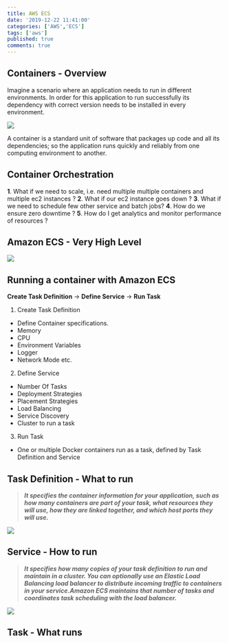 ```yaml
---
title: AWS ECS
date: '2019-12-22 11:41:00'
categories: ['AWS','ECS']
tags: ['aws']
published: true
comments: true
---
```


## Containers - Overview

Imagine a scenario where an application needs to run in different environments. In order for this application to run successfully its dependency with correct version needs to be installed in every environment.

<img src="{{ site.baseurl }}/assets/img/posts/amazon-ecs/Container-Overview-1.png"
     style=" float: center;
    display: block;
    margin-left: auto;
    margin-right: auto;" />

A container is a standard unit of software that packages up code and all its dependencies; so the application runs quickly and reliably from one computing environment to another.

## Container Orchestration

**1**. What if we need to scale, i.e. need multiple multiple containers and multiple ec2 instances ?
**2**. What if our ec2 instance goes down ? 
**3**. What if we need to schedule few other service and batch jobs?
**4**. How do we ensure zero downtime ?
**5**. How do I get analytics and monitor performance of resources ?

## Amazon ECS - Very High Level

<img src="{{ site.baseurl }}/assets/img/posts/amazon-ecs/ecs-high-level.png"
     style=" float: center;
    display: block;
    margin-left: auto;
    margin-right: auto;" />

## Running a container with Amazon ECS

**Create Task Definition** &rarr; **Define Service** &rarr; **Run Task**

1. Create Task Definition
* Define Container specifications.
* Memory
* CPU
* Environment Variables
* Logger
* Network Mode etc.
2. Define Service
* Number Of Tasks
* Deployment Strategies
* Placement Strategies
* Load Balancing
* Service Discovery
* Cluster to run a task
3. Run Task 
* One or multiple Docker containers run as a task, defined by Task Definition and Service

## Task Definition - What to run
> **_It specifies the container information for your application, such as how many containers are part of your task, what resources they will use, how they are linked together, and which host ports they will use._**

<img src="{{ site.baseurl }}/assets/img/posts/amazon-ecs/Task-Definition.png"
     style=" float: center;
    display: block;
    margin-left: auto;
    margin-right: auto;" />

## Service - How to run
> **_It specifies how many copies of your task definition to run and maintain in a cluster. You can optionally use an Elastic Load Balancing load balancer to distribute incoming traffic to containers in your service.Amazon ECS maintains that number of tasks and coordinates task scheduling with the load balancer._**

<img src="{{ site.baseurl }}/assets/img/posts/amazon-ecs/ECS-Service.png"
     style=" float: center;
    display: block;
    margin-left: auto;
    margin-right: auto;" />

## Task - What runs